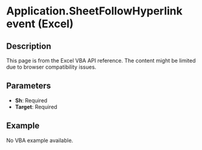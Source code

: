 # Application.SheetFollowHyperlink event (Excel)

## Description
This page is from the Excel VBA API reference. The content might be limited due to browser compatibility issues.

## Parameters
- **Sh**: Required
- **Target**: Required

## Example
No VBA example available.
